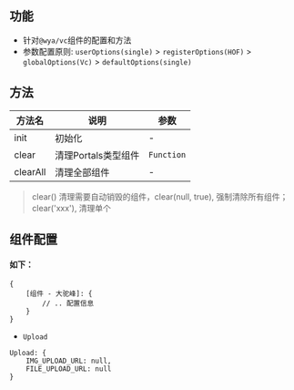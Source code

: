 ## 功能
- 针对`@wya/vc`组件的配置和方法
- 参数配置原则: `userOptions(single)` > `registerOptions(HOF)` > `globalOptions(Vc)` > `defaultOptions(single)`

## 方法

方法名 | 说明 | 参数
---|---|---
init | 初始化 | -
clear | 清理Portals类型组件 | `Function` | `cName`：清理的组件名；`force`：是否强制清理
clearAll | 清理全部组件 | -

> clear() 清理需要自动销毁的组件，clear(null, true), 强制清除所有组件；clear('xxx'), 清理单个

## 组件配置

#### 如下：
```
{
	[组件 - 大驼峰]: {
		// .. 配置信息
	}
}
```

- `Upload`

```
Upload: {
	IMG_UPLOAD_URL: null,
	FILE_UPLOAD_URL: null
}

```